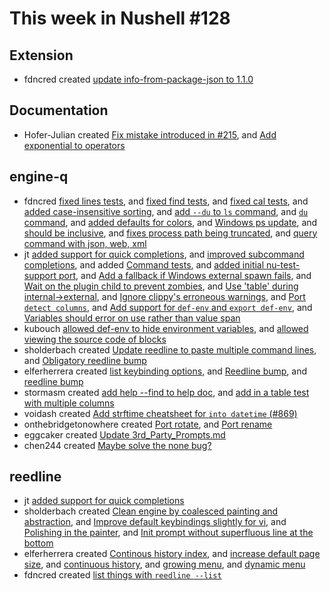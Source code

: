 # This week in Nushell #128

## Extension

- fdncred created [update info-from-package-json to 1.1.0](https://github.com/nushell/vscode-nushell-lang/pull/46)

## Documentation

- Hofer-Julian created [Fix mistake introduced in #215](https://github.com/nushell/nushell.github.io/pull/216), and [Add exponential to operators](https://github.com/nushell/nushell.github.io/pull/215)

## engine-q

- fdncred [fixed lines tests](https://github.com/nushell/engine-q/pull/930), and [fixed find tests](https://github.com/nushell/engine-q/pull/928), and [fixed cal tests](https://github.com/nushell/engine-q/pull/925), and [added case-insensitive sorting](https://github.com/nushell/engine-q/pull/919), and [add `--du` to `ls` command](https://github.com/nushell/engine-q/pull/917), and [`du` command](https://github.com/nushell/engine-q/pull/916), and [added defaults for colors](https://github.com/nushell/engine-q/pull/915), and [Windows ps update](https://github.com/nushell/engine-q/pull/909), and [should be inclusive](https://github.com/nushell/engine-q/pull/904), and [fixes process path being truncated](https://github.com/nushell/engine-q/pull/885), and [query command with json, web, xml](https://github.com/nushell/engine-q/pull/870)
- jt [added support for quick completions](https://github.com/nushell/engine-q/pull/927), and [improved subcommand completions](https://github.com/nushell/engine-q/pull/926), and added [Command tests](https://github.com/nushell/engine-q/pull/922), and [added initial nu-test-support port](https://github.com/nushell/engine-q/pull/913), and [Add a fallback if Windows external spawn fails](https://github.com/nushell/engine-q/pull/902), and [Wait on the plugin child to prevent zombies](https://github.com/nushell/engine-q/pull/901), and [Use 'table' during internal->external](https://github.com/nushell/engine-q/pull/898), and [Ignore clippy's erroneous warnings](https://github.com/nushell/engine-q/pull/895), and [Port `detect columns`](https://github.com/nushell/engine-q/pull/892), and [Add support for `def-env` and `export def-env`](https://github.com/nushell/engine-q/pull/887), and [Variables should error on use rather than value span](https://github.com/nushell/engine-q/pull/881)
- kubouch [allowed def-env to hide environment variables](https://github.com/nushell/engine-q/pull/921), and [allowed viewing the source code of blocks](https://github.com/nushell/engine-q/pull/894)
- sholderbach created [Update reedline to paste multiple command lines](https://github.com/nushell/engine-q/pull/920), and [Obligatory reedline bump](https://github.com/nushell/engine-q/pull/914)
- elferherrera created [list keybinding options](https://github.com/nushell/engine-q/pull/906), and [Reedline bump](https://github.com/nushell/engine-q/pull/905), and [reedline bump](https://github.com/nushell/engine-q/pull/896)
- stormasm created [add help --find to help doc](https://github.com/nushell/engine-q/pull/890), and [add in a table test with multiple columns](https://github.com/nushell/engine-q/pull/886)
- voidash created [Add strftime cheatsheet for `into datetime` (#869)](https://github.com/nushell/engine-q/pull/883)
- onthebridgetonowhere created [Port rotate](https://github.com/nushell/engine-q/pull/880), and [Port rename](https://github.com/nushell/engine-q/pull/877)
- eggcaker created [Update 3rd_Party_Prompts.md](https://github.com/nushell/engine-q/pull/878)
- chen244 created [Maybe solve the none bug?](https://github.com/nushell/engine-q/pull/860)

## reedline

- jt [added support for quick completions](https://github.com/nushell/reedline/pull/296)
- sholderbach created [Clean engine by coalesced painting and abstraction](https://github.com/nushell/reedline/pull/295), and [Improve default keybindings slightly for vi](https://github.com/nushell/reedline/pull/293), and [Polishing in the painter](https://github.com/nushell/reedline/pull/292), and [Init prompt without superfluous line at the bottom](https://github.com/nushell/reedline/pull/287)
- elferherrera created [Continous history index](https://github.com/nushell/reedline/pull/290), and [increase default page size](https://github.com/nushell/reedline/pull/289), and [continuous history](https://github.com/nushell/reedline/pull/288), and [growing menu](https://github.com/nushell/reedline/pull/286), and [dynamic menu](https://github.com/nushell/reedline/pull/284)
- fdncred created [list things with `reedline --list`](https://github.com/nushell/reedline/pull/285)
